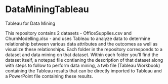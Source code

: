 # DataMiningTableau
Tableau for Data Mining

This repository contains 2 datasets - OfficeSupplies.csv and ChurnModelling.xlsx - and uses Tableau to analyze data to determine relationship between various data attributes and the outcomes as well as visualize these relationships. Each folder in the repository corresponds to a dataset and data mining on that dataset. Within each folder you'll find the dataset itself, a notepad file contianing the description of that dataset along with steps to follow to perform data mining, a twb file (Tableau Workbook) containing the Tableau results that can be directly imported to Tableau and a PowerPoint file containing these results.
